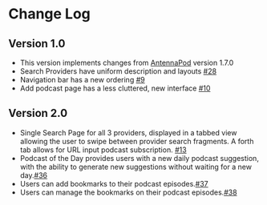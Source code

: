 Change Log
==========

Version 1.0
-------------
* This version implements changes from [AntennaPod](https://github.com/AntennaPod/AntennaPod/blob/develop/CHANGELOG.md "AntennaPod ChangeLog") version 1.7.0
* Search Providers have uniform description and layouts [#28](https://github.com/lucastle6969/AntennaPod390/issues/28)
* Navigation bar has a new ordering [#9](https://github.com/lucastle6969/AntennaPod390/issues/9)
* Add podcast page has a less cluttered, new interface [#10](https://github.com/lucastle6969/AntennaPod390/issues/10)

Version 2.0
-------------
* Single Search Page for all 3 providers, displayed in a tabbed view allowing the user to swipe between provider search fragments. A forth tab allows for URL input podcast subscription. [#13](https://github.com/lucastle6969/AntennaPod390/issues/13)
* Podcast of the Day provides users with a new daily podcast suggestion, with the ability to generate new suggestions without waiting for a new day.[#36](https://github.com/lucastle6969/AntennaPod390/issues/36)
* Users can add bookmarks to their podcast episodes.[#37](https://github.com/lucastle6969/AntennaPod390/issues/37)
* Users can manage the bookmarks on their podcast episodes.[#38](https://github.com/lucastle6969/AntennaPod390/issues/38)
